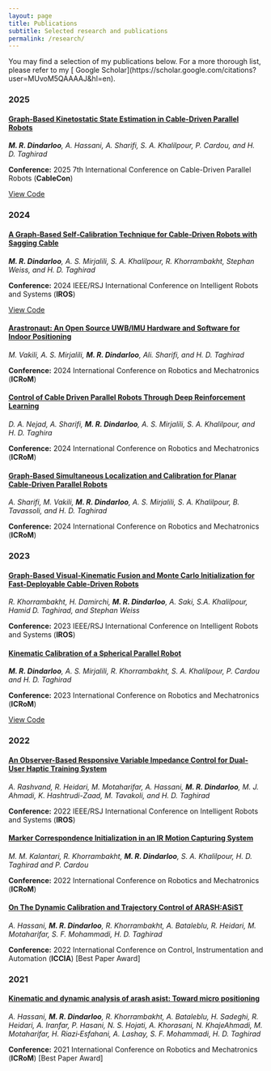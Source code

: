 ```yaml
---
layout: page
title: Publications
subtitle: Selected research and publications
permalink: /research/
---
```


<div class="pretty-links">

<div class="lead lead-about">You may find a selection of my publications below. For a more thorough list, please refer to my [<i class="fa fa-flask"></i>
 Google Scholar](https://scholar.google.com/citations?user=MUvoM5QAAAAJ&hl=en).
</div>


### 2025
<div class="grid">
  <h4><i class="fa fa-file-text-o"></i> <a href="https://drive.google.com/file/d/12nD9Eoufb5_Er7vH22QoJ__k-fRnreeW/view?usp=sharing">Graph-Based Kinetostatic State Estimation in Cable-Driven Parallel Robots</a></h4>
  <p><em><strong>M. R. Dindarloo</strong>, A. Hassani, A. Sharifi, S. A. Khalilpour, P. Cardou, and H. D. Taghirad</em></p>
  <p><strong>Conference:</strong> 2025 7th International Conference on Cable-Driven Parallel Robots (<strong>CableCon</strong>)</p>
  <a href="https://github.com/MohammadrezaDindarloo/scampi_factor_graph_optimization_base_on_tangent_space" class="btn"><i class="fa fa-github-square"></i> View Code</a>
</div>


### 2024
<div class="grid">
  <h4><i class="fa fa-file-text-o"></i> <a href="https://drive.google.com/file/d/1qRP7lO36Iukx45g4FLJJLihxLKWI_sjP/view">A Graph‑Based Self‑Calibration Technique for Cable‑Driven Robots with Sagging Cable</a></h4>
  <p><em><strong>M. R. Dindarloo</strong>, A. S. Mirjalili, S. A. Khalilpour, R. Khorrambakht, Stephan Weiss, and H. D. Taghirad</em></p>
  <p><strong>Conference:</strong> 2024 IEEE/RSJ International Conference on Intelligent Robots and Systems (<strong>IROS</strong>)</p>
  <a href="https://github.com/MohammadrezaDindarloo/ARASFactorSLAC" class="btn"><i class="fa fa-github-square"></i> View Code</a>
</div>

<div class="grid">
  <h4><i class="fa fa-file-text-o"></i> <a href="https://drive.google.com/file/d/1TuvtcwHCSxAvDnTTmM9FeX9hQu5dwVCU/view?usp=sharing">Arastronaut: An Open Source UWB/IMU Hardware and Software for Indoor Positioning</a></h4>
  <p><em>M. Vakili, A. S. Mirjalili, <strong>M. R. Dindarloo</strong>, Ali. Sharifi, and H. D. Taghirad</em></p>
  <p><strong>Conference:</strong> 2024 International Conference on Robotics and Mechatronics (<strong>ICRoM</strong>)</p>
</div>

<div class="grid">
  <h4><i class="fa fa-file-text-o"></i> <a href="https://drive.google.com/file/d/15i-1vw3_sS-IQhmeUIODmygd54xeC8Cr/view?usp=sharing">Control of Cable Driven Parallel Robots Through Deep Reinforcement Learning</a></h4>
  <p><em>D. A. Nejad, A. Sharifi, <strong>M. R. Dindarloo</strong>, A. S. Mirjalili, S. A. Khalilpour, and H. D. Taghira</em></p>
  <p><strong>Conference:</strong> 2024 International Conference on Robotics and Mechatronics (<strong>ICRoM</strong>)</p>
</div>

<div class="grid">
  <h4><i class="fa fa-file-text-o"></i> <a href="https://drive.google.com/file/d/1TzwHUUK90WG05-dxkZrdyu7n2x5QHPfG/view?usp=sharing">Graph‑Based Simultaneous Localization and Calibration for Planar Cable‑Driven Parallel Robots</a></h4>
  <p><em>A. Sharifi, M. Vakili, <strong>M. R. Dindarloo</strong>, A. S. Mirjalili, S. A. Khalilpour, B. Tavassoli, and H. D. Taghirad</em></p>
  <p><strong>Conference:</strong> 2024 International Conference on Robotics and Mechatronics (<strong>ICRoM</strong>)</p>
</div>



### 2023
<div class="grid">
  <h4><i class="fa fa-file-text-o"></i> <a href="https://drive.google.com/file/d/1s224ZDA3B0338LBYELyYCoNspt5YsH7F/view?usp=sharing">Graph-Based Visual-Kinematic Fusion and Monte Carlo Initialization for Fast-Deployable Cable-Driven Robots</a></h4>
  <p><em>R. Khorrambakht, H. Damirchi, <strong>M. R. Dindarloo</strong>, A. Saki, S.A. Khalilpour, Hamid D. Taghirad, and Stephan Weiss</em></p>
  <p><strong>Conference:</strong> 2023 IEEE/RSJ International Conference on Intelligent Robots and Systems (<strong>IROS</strong>)</p>
</div>

<div class="grid">
  <h4><i class="fa fa-file-text-o"></i> <a href="https://drive.google.com/file/d/16XSf1F3mS0mPCfROK8nvF5mItJ2i3YPB/view?usp=sharing">Kinematic Calibration of a Spherical Parallel Robot</a></h4>
  <p><em><strong>M. R. Dindarloo</strong>, A. S. Mirjalili, R. Khorrambakht, S. A. Khalilpour, P. Cardou and H. D. Taghirad</em></p>
  <p><strong>Conference:</strong> 2023 International Conference on Robotics and Mechatronics (<strong>ICRoM</strong>)</p>
  <a href="https://github.com/MohammadrezaDindarloo/Diamond_Optimization" class="btn"><i class="fa fa-github-square"></i> View Code</a>
</div>

### 2022
<div class="grid">
  <h4><i class="fa fa-file-text-o"></i> <a href="https://drive.google.com/file/d/10q895PfshQqANBTlvzwjea_LOeGKZjqD/view?usp=sharing">An Observer-Based Responsive Variable Impedance Control for Dual-User Haptic Training System</a></h4>
  <p><em>A. Rashvand, R. Heidari, M. Motaharifar, A. Hassani, <strong>M. R. Dindarloo</strong>, M. J. Ahmadi, K. Hashtrudi-Zaad, M. Tavakoli, and H. D. Taghirad</em></p>
  <p><strong>Conference:</strong> 2022 IEEE/RSJ International Conference on Intelligent Robots and Systems (<strong>IROS</strong>)</p>
</div>

<div class="grid">
  <h4><i class="fa fa-file-text-o"></i> <a href="https://drive.google.com/file/d/1OGSvwoEL3PIsiXbRwRo81MJJo9blStxR/view?usp=sharing">Marker Correspondence Initialization in an IR Motion Capturing System</a></h4>
  <p><em>M. M. Kalantari, R. Khorrambakht, <strong>M. R. Dindarloo</strong>, S. A. Khalilpour, H. D. Taghirad and P. Cardou</em></p>
  <p><strong>Conference:</strong> 2022 International Conference on Robotics and Mechatronics (<strong>ICRoM</strong>)</p>
</div>

<div class="grid">
  <h4><i class="fa fa-file-text-o"></i> <a href="https://drive.google.com/file/d/1iaU_TvAqN6j0nT78NxCWdtq2Zef_qP-n/view?usp=sharing">On The Dynamic Calibration and Trajectory Control of ARASH:ASiST</a></h4>
  <p><em>A. Hassani, <strong>M. R. Dindarloo</strong>, R. Khorrambakht, A. Bataleblu, R. Heidari, M. Motaharifar, S. F. Mohammadi, H. D. Taghirad</em></p>
  <p><strong>Conference:</strong> 2022 International Conference on Control, Instrumentation and Automation (<strong>ICCIA</strong>) [Best Paper Award]</p>
</div>

### 2021
<div class="grid">
  <h4><i class="fa fa-file-text-o"></i> <a href="https://drive.google.com/file/d/1iaU_TvAqN6j0nT78NxCWdtq2Zef_qP-n/view?usp=sharing">Kinematic and dynamic analysis of arash asist: Toward micro positioning</a></h4>
  <p><em>A. Hassani, <strong>M. R. Dindarloo</strong>, R. Khorrambakht, A. Bataleblu, H. Sadeghi, R. Heidari, A. Iranfar, P. Hasani, N. S. Hojati, A. Khorasani, N. KhajeAhmadi, M. Motaharifar, H. Riazi‑Esfahani, A. Lashay, S. F. Mohammadi, H. D. Taghirad</em></p>
  <p><strong>Conference:</strong> 2021 International Conference on Robotics and Mechatronics (<strong>ICRoM</strong>) [Best Paper Award]</p>
</div>

